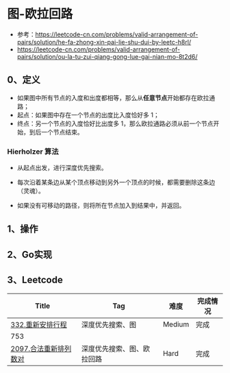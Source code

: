 # 图-欧拉回路

- 参考：https://leetcode-cn.com/problems/valid-arrangement-of-pairs/solution/he-fa-zhong-xin-pai-lie-shu-dui-by-leetc-h8rl/
- https://leetcode-cn.com/problems/valid-arrangement-of-pairs/solution/ou-la-tu-zui-qiang-gong-lue-gai-nian-mo-8t2d6/

## 0、定义

- 如果图中所有节点的入度和出度都相等，那么从**任意节点**开始都存在欧拉通路；
- 起点：如果图中存在一个节点的出度比入度恰好多 1；
- 终点：另一个节点的入度恰好比出度多 1，那么欧拉通路必须从前一个节点开始，到后一个节点结束。

### Hierholzer 算法

- 从起点出发，进行深度优先搜索。

- 每次沿着某条边从某个顶点移动到另外一个顶点的时候，都需要删除这条边（灵魂）。

- 如果没有可移动的路径，则将所在节点加入到结果中，并返回。

  

## 1、操作

## 2、Go实现

## 3、Leetcode

| Title                                                        | Tag                        | 难度   | 完成情况 |
| ------------------------------------------------------------ | -------------------------- | ------ | -------- |
| [332.重新安排行程](https://leetcode-cn.com/problems/reconstruct-itinerary/) | 深度优先搜索、图           | Medium | 完成     |
| 753                                                          |                            |        |          |
| [2097.合法重新排列数对](https://leetcode-cn.com/problems/valid-arrangement-of-pairs/) | 深度优先搜索、图、欧拉回路 | Hard   | 完成     |